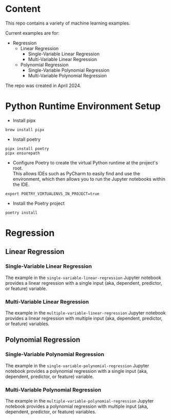 # Content

This repo contains a variety of machine learning examples.

Current examples are for:
- Regression
  - Linear Regression
    - Single-Variable Linear Regression
    - Multi-Variable Linear Regression
  - Polynomial Regression
    - Single-Variable Polynomial Regression
    - Multi-Variable Polynomial Regression

The repo was created in April 2024.

# Python Runtime Environment Setup

- Install pipx
```shell
brew install pipx
```

- Install poetry
```shell
pipx install poetry
pipx ensurepath
```

- Configure Poetry to create the virtual Python runtime at the project's root. \
This allows IDEs such as PyCharm to easily find and use the environment, which then allows you to run the Jupyter notebooks within the IDE.
```shell
export POETRY_VIRTUALENVS_IN_PROJECT=true
```

- Install the Poetry project
```shell
poetry install
```

# Regression

## Linear Regression

### Single-Variable Linear Regression

The example in the `single-variable-linear-regression` Jupyter notebook provides a linear regression with a single input 
(aka, dependent, predictor, or feature) variable.

### Multi-Variable Linear Regression

The example in the `multiple-variable-linear-regression` Jupyter notebook provides a linear regression with multiple input 
(aka, dependent, predictor, or feature) variables.

## Polynomial Regression

### Single-Variable Polynomial Regression

The example in the `single-variable-polynomial-regression` Jupyter notebook provides a polynomial regression with a single input 
(aka, dependent, predictor, or feature) variable.

### Multi-Variable Polynomial Regression

The example in the `multiple-variable-polynomial-regression` Jupyter notebook provides a polynomial regression with multiple input 
(aka, dependent, predictor, or feature) variables.
